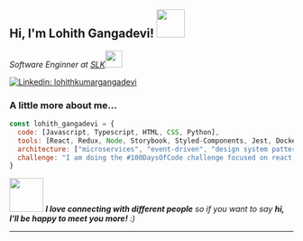 <h2> Hi, I'm Lohith Gangadevi! <img src="https://media.giphy.com/media/mGcNjsfWAjY5AEZNw6/giphy.gif" width="50"></h2>
<p><em>Software Enginner at <a href="https://www.slksoftware.com/">SLK</a><img src="https://media.giphy.com/media/fYSnHlufseco8Fh93Z/giphy.gif" width="30">
</em></p>

[![Linkedin: lohithkumargangadevi](https://img.shields.io/badge/-lohith-blue?style=flat-square&logo=Linkedin&logoColor=white&link=https://www.linkedin.com/in/lohithkumargangadevi/)]([https://www.linkedin.com/in/thaianebraga/](https://www.linkedin.com/in/lohithkumargangadevi/))


### A little more about me...  

```javascript
const lohith_gangadevi = {
  code: [Javascript, Typescript, HTML, CSS, Python],
  tools: [React, Redux, Node, Storybook, Styled-Components, Jest, Docker],
  architecture: ["microservices", "event-driven", "design system pattern"],
  challenge: "I am doing the #100DaysOfCode challenge focused on react and typescript"
}
```

<img src="https://media.giphy.com/media/LnQjpWaON8nhr21vNW/giphy.gif" width="60"> <em><b>I love connecting with different people</b> so if you want to say <b>hi, I'll be happy to meet you more!</b> :)</em>

---
